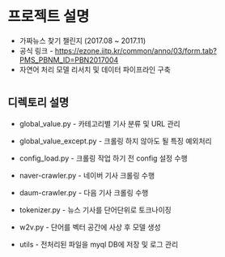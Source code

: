 # 프로젝트 설명

* 가짜뉴스 찾기 챌린지 (2017.08 ~ 2017.11)
* 공식 링크 - https://ezone.iitp.kr/common/anno/03/form.tab?PMS_PBNM_ID=PBN2017004
* 자연어 처리 모델 리서치 및 데이터 파이프라인 구축

#

## 디렉토리 설명

* global_value.py - 카테고리별 기사 분류 및 URL 관리

* global_value_except.py - 크롤링 하지 않아도 될 특징 예외처리

* config_load.py - 크롤링 작업 하기 전 config 설정 수행

* naver-crawler.py -  네이버 기사 크롤링 수행

* daum-crawler.py - 다음 기사 크롤링 수행

* tokenizer.py - 뉴스 기사를 단어단위로 토크나이징

* w2v.py - 단어를 벡터 공간에 사상 후 모델 생성

* utils - 전처리된 파일을 myql DB에 저장 및 로그 관리

  



